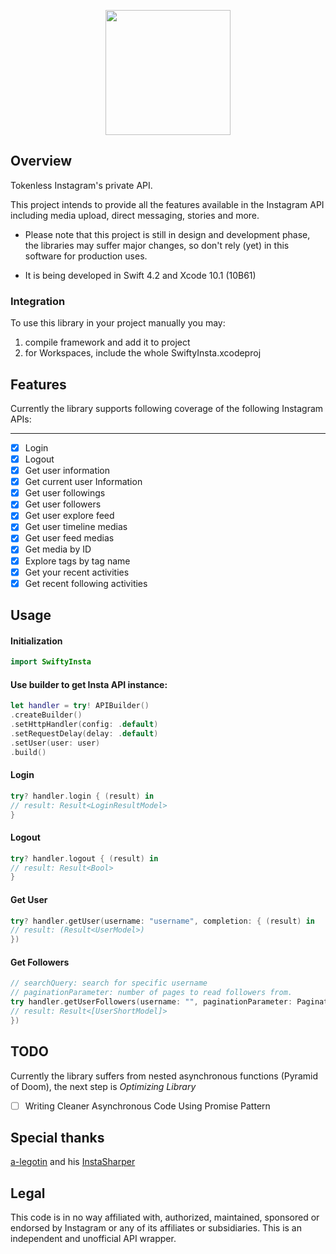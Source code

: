 <p align="center">
<img width="200" height="200" src="https://raw.githubusercontent.com/TheM4hd1/SwiftyInsta/master/Screenshots/Logo.png">
</p>

## Overview
Tokenless Instagram's private API.

This project intends to provide all the features available in the Instagram API including media upload, direct messaging, stories and more.

* Please note that this project is still in design and development phase, the libraries may suffer major changes, so don't rely (yet) in this software for production uses.

* It is being developed in Swift 4.2 and Xcode 10.1 (10B61)

### Integration
To use this library in your project manually you may:

1. compile framework and add it to project
2. for Workspaces, include the whole SwiftyInsta.xcodeproj

## Features

Currently the library supports following coverage of the following Instagram APIs:

***

- [x] Login
- [x] Logout
- [x] Get user information
- [x] Get current user Information
- [x] Get user followings 
- [x] Get user followers
- [x] Get user explore feed
- [x] Get user timeline medias
- [x] Get user feed medias
- [x] Get media by ID
- [x] Explore tags by tag name
- [x] Get your recent activities
- [x] Get recent following activities

## Usage

#### Initialization

```swift
import SwiftyInsta
```

#### Use builder to get Insta API instance:

```swift
let handler = try! APIBuilder()
.createBuilder()
.setHttpHandler(config: .default)
.setRequestDelay(delay: .default)
.setUser(user: user)
.build()
```

#### Login
```swift
try? handler.login { (result) in
// result: Result<LoginResultModel>
}
```

#### Logout
```swift
try? handler.logout { (result) in
// result: Result<Bool>
}
```

#### Get User
```swift
try? handler.getUser(username: "username", completion: { (result) in
// result: (Result<UserModel>)
})
```

#### Get Followers
```swift
// searchQuery: search for specific username
// paginationParameter: number of pages to read followers from.
try handler.getUserFollowers(username: "", paginationParameter: PaginationParameters.maxPagesToLoad(maxPages: 15), searchQuery: "", completion: { (result) in
// result: Result<[UserShortModel]>
})
```

## TODO
Currently the library suffers from nested asynchronous functions (Pyramid of Doom), the next step is *Optimizing Library*
- [ ] Writing Cleaner Asynchronous Code Using Promise Pattern

## Special thanks

[a-legotin](https://github.com/a-legotin) and his [InstaSharper](https://github.com/a-legotin/InstaSharper)

## Legal

This code is in no way affiliated with, authorized, maintained, sponsored or endorsed by Instagram or any of its affiliates or subsidiaries. This is an independent and unofficial API wrapper.
